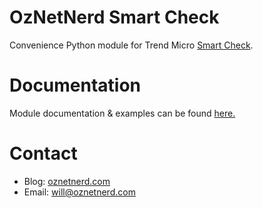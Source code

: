 # OzNetNerd Smart Check

Convenience Python module for Trend Micro [Smart Check](https://www.trendmicro.com/en_au/business/products/hybrid-cloud/smart-check-image-scanning.html).

# Documentation

Module documentation & examples can be found [here.](https://onnsc.oznetnerd.com/)

# Contact

* Blog: [oznetnerd.com](https://oznetnerd.com)
* Email: will@oznetnerd.com